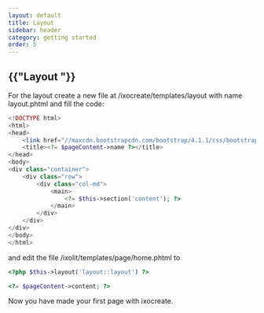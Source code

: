 ```yaml
---
layout: default
title: Layout
sidebar: header
category: getting started
order: 5
---
```


<h2 class="green"> {{"Layout "}}</h2>

For the layout create a new file at /ixocreate/templates/layout with name layout.phtml and fill the code:

```php
<!DOCTYPE html>
<html>
<head>
    <link href="//maxcdn.bootstrapcdn.com/bootstrap/4.1.1/css/bootstrap.min.css" rel="stylesheet" id="bootstrap-css">
    <title><?= $pageContent->name ?></title>
</head>
<body>
<div class="container">
    <div class="row">
        <div class="col-md">
            <main>
                <?= $this->section('content'); ?>
            </main>
        </div>
    </div>
</div>
</body>
</html>
```

and edit the file /ixolit/templates/page/home.phtml to 
```php
<?php $this->layout('layout::layout') ?>

<?= $pageContent->content; ?>
```

Now you have made your first page with ixocreate.